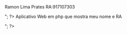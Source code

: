 <html>
 <head>
  <title> Atividade Pratica </title>
 </head>
 <body>
 <?php echo "<p> Ramon Lima Prates  RA:917107303 </p>"; ?>
 <?php echo "<p> Aplicativo Web em php que mostra meu nome e RA </p>"; ?>
 </body>
</html>
